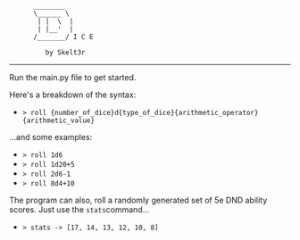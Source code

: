          ________ 
          \______ \
           | |  \  |
           | |__'  |
          /_______/ I C E
                        
             by Skelt3r
             
---

Run the main.py file to get started.

Here's a breakdown of the syntax:
- `> roll {number_of_dice}d{type_of_dice}{arithmetic_operator}{arithmetic_value}`

...and some examples:
- `> roll 1d6`
- `> roll 1d20+5`
- `> roll 2d6-1`
- `> roll 8d4+10`

The program can also, roll a randomly generated set of 5e DND ability scores. Just use the `stats`command...
- `> stats -> [17, 14, 13, 12, 10, 8]`
